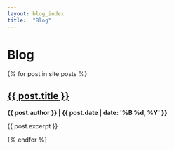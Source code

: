 ```yaml
---
layout: blog_index
title:  "Blog"
---
```



# Blog

{% for post in site.posts %}
<article>
    <h2>
        <a href="{{ post.url }}">{{ post.title }}</a>
    </h2>
    <p class="subtitle"><strong>{{ post.author }} | {{ post.date | date: '%B %d, %Y' }} </strong></p>
    <p>{{ post.excerpt }}</p>
</article>
{% endfor %}